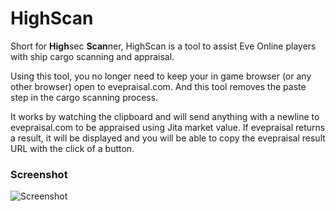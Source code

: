 # HighScan

Short for **High**sec **Scan**ner, HighScan is a tool to assist Eve Online players with ship cargo scanning and appraisal. 

Using this tool, you no longer need to keep your in game browser (or any other browser) open to evepraisal.com. And this tool removes the paste step in the cargo scanning process.

It works by watching the clipboard and will send anything with a newline to evepraisal.com to be appraised using Jita market value. If evepraisal returns a result, it will be displayed and you will be able to copy the evepraisal result URL with the click of a button.

### Screenshot
![Screenshot](http://i.imgur.com/IcTsQZQ.png "Screenshot")
